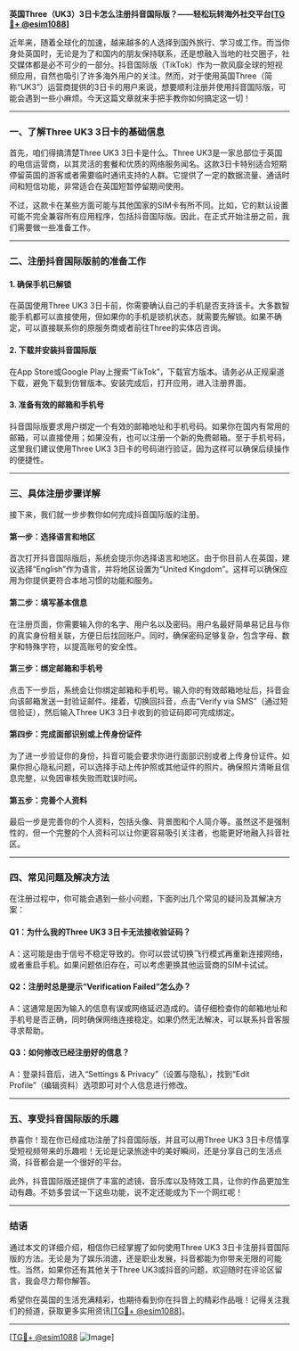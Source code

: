 **英国Three（UK3）3日卡怎么注册抖音国际版？——轻松玩转海外社交平台[[TG💪+ @esim1088](https://t.me/s/esim1088)]**

近年来，随着全球化的加速，越来越多的人选择到国外旅行、学习或工作。而当你身处英国时，无论是为了和国内的朋友保持联系，还是想融入当地的社交圈子，社交媒体都是必不可少的一部分。抖音国际版（TikTok）作为一款风靡全球的短视频应用，自然也吸引了许多海外用户的关注。然而，对于使用英国Three（简称“UK3”）运营商提供的3日卡的用户来说，想要顺利注册并使用抖音国际版，可能会遇到一些小麻烦。今天这篇文章就来手把手教你如何搞定这一切！

---

### **一、了解Three UK3 3日卡的基础信息**

首先，咱们得搞清楚Three UK3 3日卡是什么。Three UK3是一家总部位于英国的电信运营商，以其灵活的套餐和优质的网络服务闻名。这款3日卡特别适合短期停留英国的游客或者需要临时通讯支持的人群。它提供了一定的数据流量、通话时间和短信功能，非常适合在英国短暂停留期间使用。

不过，这款卡在某些方面可能与其他国家的SIM卡有所不同。比如，它的默认设置可能不完全兼容所有应用程序，包括抖音国际版。因此，在正式开始注册之前，我们需要做一些准备工作。

---

### **二、注册抖音国际版前的准备工作**

#### **1. 确保手机已解锁**
在英国使用Three UK3 3日卡前，你需要确认自己的手机是否支持该卡。大多数智能手机都可以直接使用，但如果你的手机是锁机状态，就需要先解锁。如果不确定，可以直接联系你的原服务商或者前往Three的实体店咨询。

#### **2. 下载并安装抖音国际版**
在App Store或Google Play上搜索“TikTok”，下载官方版本。请务必从正规渠道下载，避免下载到仿冒版本。安装完成后，打开应用，进入注册界面。

#### **3. 准备有效的邮箱和手机号**
抖音国际版要求用户绑定一个有效的邮箱地址和手机号码。如果你在国内有常用的邮箱，可以直接使用；如果没有，也可以注册一个新的免费邮箱。至于手机号码，这里我们建议使用Three UK3 3日卡的号码进行验证，因为这样可以确保后续操作的便捷性。

---

### **三、具体注册步骤详解**

接下来，我们就一步步教你如何完成抖音国际版的注册。

#### **第一步：选择语言和地区**
首次打开抖音国际版后，系统会提示你选择语言和地区。由于你目前人在英国，建议选择“English”作为语言，并将地区设置为“United Kingdom”。这样可以确保应用为你提供更符合本地习惯的功能和服务。

#### **第二步：填写基本信息**
在注册页面，你需要输入你的名字、用户名以及密码。用户名最好简单易记且与你的真实身份相关联，方便日后找回账户。同时，确保密码足够复杂，包含字母、数字和特殊字符，以提高账号的安全性。

#### **第三步：绑定邮箱和手机号**
点击下一步后，系统会让你绑定邮箱和手机号。输入你的有效邮箱地址后，抖音会向该邮箱发送一封验证邮件。接着，切换回抖音，点击“Verify via SMS”（通过短信验证），然后输入Three UK3 3日卡收到的验证码即可完成绑定。

#### **第四步：完成面部识别或上传身份证件**
为了进一步验证你的身份，抖音可能会要求你进行面部识别或者上传身份证件。如果你担心隐私问题，可以选择手动上传护照或其他证件的照片。确保照片清晰且信息完整，以免因审核失败而耽误时间。

#### **第五步：完善个人资料**
最后一步是完善你的个人资料，包括头像、背景图和个人简介等。虽然这不是强制性的，但一个完整的个人资料可以让你更容易吸引关注者，也能更好地融入抖音社区。

---

### **四、常见问题及解决方法**

在注册过程中，你可能会遇到一些小问题，下面列出几个常见的疑问及其解决方案：

#### **Q1：为什么我的Three UK3 3日卡无法接收验证码？**
A：这可能是由于信号不稳定导致的。你可以尝试切换飞行模式再重新连接网络，或者重启手机。如果问题依旧存在，可以考虑更换其他运营商的SIM卡试试。

#### **Q2：注册时总是提示“Verification Failed”怎么办？**
A：这通常是因为输入的信息有误或网络延迟造成的。请仔细检查你的邮箱地址和手机号是否正确，同时确保网络连接稳定。如果仍然无法解决，可以联系抖音客服寻求帮助。

#### **Q3：如何修改已经注册好的信息？**
A：登录抖音后，进入“Settings & Privacy”（设置与隐私），找到“Edit Profile”（编辑资料）选项即可对个人信息进行修改。

---

### **五、享受抖音国际版的乐趣**

恭喜你！现在你已经成功注册了抖音国际版，并且可以用Three UK3 3日卡尽情享受短视频带来的乐趣啦！无论是记录旅途中的美好瞬间，还是分享自己的生活点滴，抖音都会是一个很好的平台。

此外，抖音国际版还提供了丰富的滤镜、音乐库以及特效工具，让你的作品更加生动有趣。不妨多尝试一下这些功能，说不定还能成为下一个网红呢！

---

### **结语**

通过本文的详细介绍，相信你已经掌握了如何使用Three UK3 3日卡注册抖音国际版的方法。无论是为了娱乐消遣，还是职业发展，抖音都能为你带来无限的可能性。当然，如果你还有其他关于Three UK3或抖音的问题，欢迎随时在评论区留言，我会尽力帮你解答。

希望你在英国的生活充满精彩，也期待看到你在抖音上的精彩作品哦！记得关注我们的频道，获取更多实用资讯[[TG💪+ @esim1088](https://t.me/s/esim1088)]。

---

[[TG💪+ @esim1088](https://t.me/s/esim1088) ![Image](https://i.postimg.cc/4NQfJmqS/Snipaste-2025-05-13-00-14-12.png)]